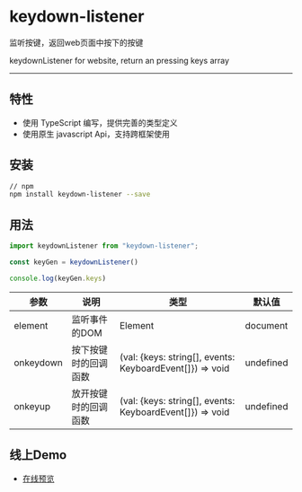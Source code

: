 
# keydown-listener

监听按键，返回web页面中按下的按键

keydownListener for website, return an pressing keys array


<!-- [![npm download](https://img.shields.io/npm/dw/watermark-monitor)](https://www.npmjs.com/package/watermark-monitor)
[![npm license](https://img.shields.io/npm/l/watermark-monitor)](https://www.npmjs.com/package/watermark-monitor)
[![npm type definitions](https://img.shields.io/npm/types/badge-maker)](https://www.npmjs.com/package/watermark-monitor) -->

</div>

---

## 特性
- 使用 TypeScript 编写，提供完善的类型定义
- 使用原生 javascript Api，支持跨框架使用

## 安装

```bash
// npm
npm install keydown-listener --save
```

## 用法

```js
import keydownListener from "keydown-listener";

const keyGen = keydownListener()

console.log(keyGen.keys)
```

| 参数       | 说明     | 类型    | 默认值 | 
|------------|--------|---------|--------|
| element | 监听事件的DOM | Element | document  | 
| onkeydown | 按下按键时的回调函数 | (val: {keys: string[], events: KeyboardEvent[]}) => void | undefined  |
| onkeyup | 放开按键时的回调函数 | (val: {keys: string[], events: KeyboardEvent[]}) => void | undefined  |
##  线上Demo

* [在线预览](https://dbsds.github.io/keydown-listener/)

